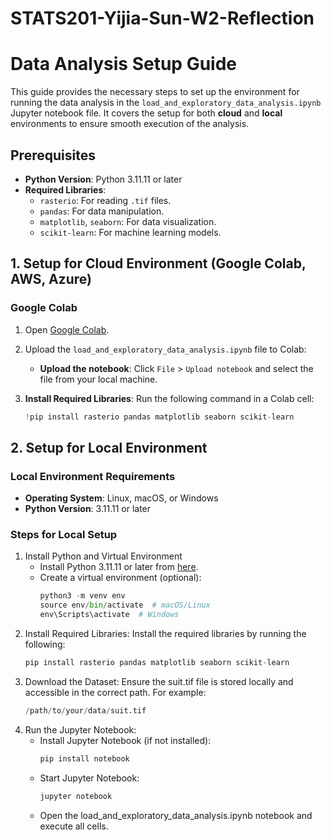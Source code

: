 # STATS201-Yijia-Sun-W2-Reflection

# Data Analysis Setup Guide

This guide provides the necessary steps to set up the environment for running the data analysis in the `load_and_exploratory_data_analysis.ipynb` Jupyter notebook file. It covers the setup for both **cloud** and **local** environments to ensure smooth execution of the analysis.

## Prerequisites

- **Python Version**: Python 3.11.11 or later
- **Required Libraries**:
  - `rasterio`: For reading `.tif` files.
  - `pandas`: For data manipulation.
  - `matplotlib`, `seaborn`: For data visualization.
  - `scikit-learn`: For machine learning models.

## 1. Setup for Cloud Environment (Google Colab, AWS, Azure)

### Google Colab
1. Open [Google Colab](https://colab.research.google.com/).
2. Upload the `load_and_exploratory_data_analysis.ipynb` file to Colab:
   - **Upload the notebook**: Click `File` > `Upload notebook` and select the file from your local machine.
   
3. **Install Required Libraries**:
   Run the following command in a Colab cell:
   ```python
   !pip install rasterio pandas matplotlib seaborn scikit-learn

## 2. Setup for Local Environment

### Local Environment Requirements
- **Operating System**: Linux, macOS, or Windows
- **Python Version**: 3.11.11 or later

### Steps for Local Setup
1. Install Python and Virtual Environment
   - Install Python 3.11.11 or later from [here](https://www.python.org/downloads/).
   - Create a virtual environment (optional):
     ```python
     python3 -m venv env
     source env/bin/activate  # macOS/Linux
     env\Scripts\activate  # Windows
2. Install Required Libraries:
   Install the required libraries by running the following:
   ```python
   pip install rasterio pandas matplotlib seaborn scikit-learn
3. Download the Dataset:
   Ensure the suit.tif file is stored locally and accessible in the correct path. For example:
    ```python
    /path/to/your/data/suit.tif
4. Run the Jupyter Notebook:
   - Install Jupyter Notebook (if not installed):
     ```python
     pip install notebook
   - Start Jupyter Notebook:
     ```python
     jupyter notebook
   - Open the load_and_exploratory_data_analysis.ipynb notebook and execute all cells.


